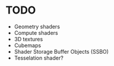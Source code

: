 # TODO

- Geometry shaders
- Compute shaders
- 3D textures
- Cubemaps
- Shader Storage Buffer Objects (SSBO)
- Tesselation shader?